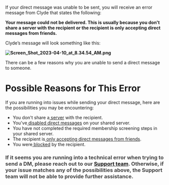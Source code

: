 <p id="docs-internal-guid-a928bc7a-7fff-de69-a7ee-c114d7fc4e1c">If your direct message was unable to be sent, you will receive an error message from Clyde that states the following:</p>
<p><strong>Your message could not be delivered. This is usually because you don't share a server with the recipient or the recipient is only accepting direct messages from friends.</strong></p>
<p>Clyde’s message will look something like this:</p>
<p class="wysiwyg-text-align-center"><strong><img src="https://support.discord.com/hc/article_attachments/14290580613911" alt="Screen_Shot_2023-04-10_at_8.34.54_AM.png"></strong></p>
<p id="docs-internal-guid-d4fb7452-7fff-5377-1e2f-a0df17d65a0a">There can be a few reasons why you are unable to send a direct message to someone.</p>
<h1><strong>Possible Reasons for This Error</strong></h1>
<p>If you are running into issues while sending your direct message, here are the possibilities you may be encountering:</p>
<ul>
    <li>You don't share a<a href="https://support.discord.com/hc/articles/360034842871-How-do-I-join-a-Server-" target="_blank" rel="noopener"> server</a> with the recipient.</li>
    <li>You've<a href="https://support.discord.com/hc/en-us/articles/217916488" target="_blank" rel="noopener"> disabled direct messages</a> on your shared server.</li>
    <li>You have not completed the required membership screening steps in your shared server.</li>
    <li>The recipient is<a href="https://support.discord.com/hc/en-us/articles/217916488" target="_blank" rel="noopener"> only accepting direct messages from friends</a>.</li>
    <li>You were<a href="https://support.discord.com/hc/en-us/articles/217916488-Blocking-Privacy-Settings-" target="_blank" rel="noopener"> blocked</a> by the recipient.</li>
</ul>
<h3><span style="color: #434343;" data-darkreader-inline-color="">If it seems you are running into a technical error when trying to send a DM, please reach out to our <a href="Dis.gd/contact" target="_blank" rel="noopener">Support team</a>. Otherwise, if your issue matches any of the possibilities above, the Support team will not be able to provide further assistance.</span></h3>